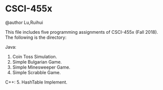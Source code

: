 # CSCI-455x

@author Lu,Ruihui

This file includes five programming assignments of CSCI-455x (Fall 2018). The following is the directory:

Java:
1. Coin Toss Simulation.
2. Simple Bulgarian Game.
3. Simple Minesweeper Game.
4. Simple Scrabble Game.

C++:
5. HashTable Implement. 

